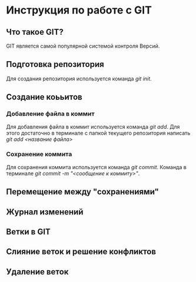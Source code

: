 # Инструкция по работе с GIT

## Что такое GIT?
GIT является самой популярной системой контроля Версий.

## Подготовка репозитория
Для создания репозитория используется команда *git init*.

## Создание коььитов
 
 ### Добавление файла в коммит
 Для добавления файла в коммит используется команда *git add*. Для этого достаточно в терминале с папкой текущего репозитория написать *git add <название файла>*

 ### Сохранение коммита
 Для сохранения коммита используется команда *git commit*. Команда в терминале *git commit -m "<сообщение к коммиту>"*.

## Перемещение между "сохранениями"

## Журнал изменений

## Ветки в GIT

## Слияние веток и решение конфликтов

## Удаление веток